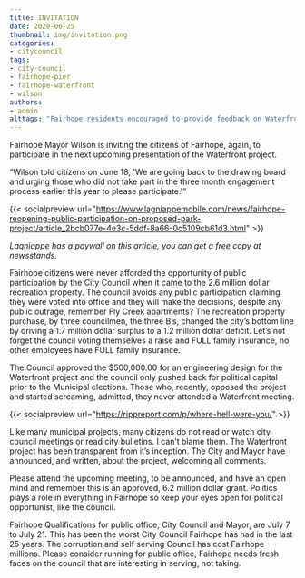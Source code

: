 ```yaml
---
title: INVITATION
date: 2020-06-25
thumbnail: img/invitation.png
categories:
- citycouncil
tags:
- city-council
- fairhope-pier
- fairhope-waterfront
- wilson
authors:
- admin
alttags: "Fairhope residents encouraged to provide feedback on Waterfront park project through public participation"
---
```

Fairhope Mayor Wilson is inviting the citizens of Fairhope, again, to participate in the next upcoming presentation of the Waterfront project.

“Wilson told citizens on June 18, 'We are going back to the drawing board and urging those who did not take part in the three month engagement process earlier this year to please participate.'”

{{< socialpreview url="https://www.lagniappemobile.com/news/fairhope-reopening-public-participation-on-proposed-park-project/article_2bcb077e-4e3c-5ddf-8a66-0c5109cb61d3.html" >}}

*Lagniappe has a paywall on this article, you can get a free copy at newsstands.*

Fairhope citizens were never afforded the opportunity of public participation by the City Council when it came to the 2.6 million dollar recreation property. The council avoids any public participation claiming they were voted into office and they will make the decisions, despite any public outrage, remember Fly Creek apartments? The recreation property purchase, by three councilmen, the three B’s, changed the city’s bottom line by driving a 1.7 million dollar surplus to a 1.2 million dollar deficit. Let’s not forget the council voting themselves a raise and FULL family insurance, no other employees have FULL family insurance.

The Council approved the $500,000.00 for an engineering design for the Waterfront project and the council only pushed back for political capital prior to the Municipal elections. Those who, recently, opposed the project and started screaming, admitted, they never attended a Waterfront meeting.

{{< socialpreview url="https://rippreport.com/p/where-hell-were-you/" >}}

Like many municipal projects, many citizens do not read or watch city council meetings or read city bulletins. I can’t blame them. The Waterfront project has been transparent from it’s inception. The City and Mayor have announced, and written, about the project, welcoming all comments.

Please attend the upcoming meeting, to be announced, and have an open mind and remember this is an approved, 6.2 million dollar grant. Politics plays a role in everything in Fairhope so keep your eyes open for political opportunist, like the council.

Fairhope Qualifications for public office, City Council and Mayor, are July 7 to July 21. This has been the worst City Council Fairhope has had in the last 25 years. The corruption and self serving Council has cost Fairhope millions. Please consider running for public office, Fairhope needs fresh faces on the council that are interesting in serving, not taking.
